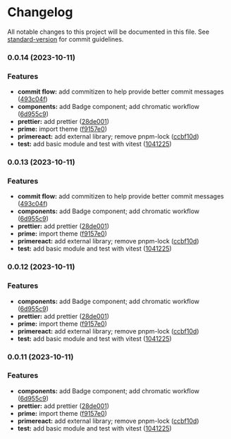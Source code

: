 # Changelog

All notable changes to this project will be documented in this file. See [standard-version](https://github.com/conventional-changelog/standard-version) for commit guidelines.

### 0.0.14 (2023-10-11)

### Features

- **commit flow:** add commitizen to help provide better commit messages ([493c04f](https://github.com/vpuchkov-nr/comp-demo/commit/493c04fa6b1bf2f4c241a8d225511471dc6074df))
- **components:** add Badge component; add chromatic workflow ([6d955c9](https://github.com/vpuchkov-nr/comp-demo/commit/6d955c930a7a2c47186143a428e354b59b16148d))
- **prettier:** add prettier ([28de001](https://github.com/vpuchkov-nr/comp-demo/commit/28de0010dd533692e889a282ea1883cf02468674))
- **prime:** import theme ([f9157e0](https://github.com/vpuchkov-nr/comp-demo/commit/f9157e0a521e5af618c95a79c6af5890dc13cd14))
- **primereact:** add external library; remove pnpm-lock ([ccbf10d](https://github.com/vpuchkov-nr/comp-demo/commit/ccbf10d545cd3c8cba5709d7105f293bb669c83f))
- **test:** add basic module and test with vitest ([1041225](https://github.com/vpuchkov-nr/comp-demo/commit/1041225dcc2700dce18332c4b472ce323d4a15a5))

### 0.0.13 (2023-10-11)

### Features

- **commit flow:** add commitizen to help provide better commit messages ([493c04f](https://github.com/vpuchkov-nr/comp-demo/commit/493c04fa6b1bf2f4c241a8d225511471dc6074df))
- **components:** add Badge component; add chromatic workflow ([6d955c9](https://github.com/vpuchkov-nr/comp-demo/commit/6d955c930a7a2c47186143a428e354b59b16148d))
- **prettier:** add prettier ([28de001](https://github.com/vpuchkov-nr/comp-demo/commit/28de0010dd533692e889a282ea1883cf02468674))
- **prime:** import theme ([f9157e0](https://github.com/vpuchkov-nr/comp-demo/commit/f9157e0a521e5af618c95a79c6af5890dc13cd14))
- **primereact:** add external library; remove pnpm-lock ([ccbf10d](https://github.com/vpuchkov-nr/comp-demo/commit/ccbf10d545cd3c8cba5709d7105f293bb669c83f))
- **test:** add basic module and test with vitest ([1041225](https://github.com/vpuchkov-nr/comp-demo/commit/1041225dcc2700dce18332c4b472ce323d4a15a5))

### 0.0.12 (2023-10-11)

### Features

- **components:** add Badge component; add chromatic workflow ([6d955c9](https://github.com/vpuchkov-nr/comp-demo/commit/6d955c930a7a2c47186143a428e354b59b16148d))
- **prettier:** add prettier ([28de001](https://github.com/vpuchkov-nr/comp-demo/commit/28de0010dd533692e889a282ea1883cf02468674))
- **prime:** import theme ([f9157e0](https://github.com/vpuchkov-nr/comp-demo/commit/f9157e0a521e5af618c95a79c6af5890dc13cd14))
- **primereact:** add external library; remove pnpm-lock ([ccbf10d](https://github.com/vpuchkov-nr/comp-demo/commit/ccbf10d545cd3c8cba5709d7105f293bb669c83f))
- **test:** add basic module and test with vitest ([1041225](https://github.com/vpuchkov-nr/comp-demo/commit/1041225dcc2700dce18332c4b472ce323d4a15a5))

### 0.0.11 (2023-10-11)

### Features

- **components:** add Badge component; add chromatic workflow ([6d955c9](https://github.com/vpuchkov-nr/comp-demo/commit/6d955c930a7a2c47186143a428e354b59b16148d))
- **prettier:** add prettier ([28de001](https://github.com/vpuchkov-nr/comp-demo/commit/28de0010dd533692e889a282ea1883cf02468674))
- **prime:** import theme ([f9157e0](https://github.com/vpuchkov-nr/comp-demo/commit/f9157e0a521e5af618c95a79c6af5890dc13cd14))
- **primereact:** add external library; remove pnpm-lock ([ccbf10d](https://github.com/vpuchkov-nr/comp-demo/commit/ccbf10d545cd3c8cba5709d7105f293bb669c83f))
- **test:** add basic module and test with vitest ([1041225](https://github.com/vpuchkov-nr/comp-demo/commit/1041225dcc2700dce18332c4b472ce323d4a15a5))
